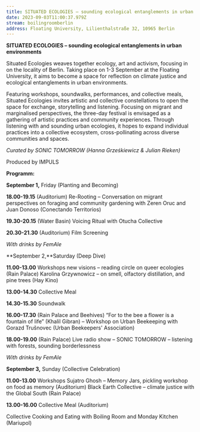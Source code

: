 ```yaml
---
title: SITUATED ECOLOGIES – sounding ecological entanglements in urban environments
date: 2023-09-03T11:00:37.979Z
stream: boilingroomberlin
address: Floating University, Lilienthalstraße 32, 10965 Berlin
---
```

**SITUATED ECOLOGIES – sounding ecological entanglements in urban environments**

Situated Ecologies weaves together ecology, art and activism, focusing in on the locality of Berlin. Taking place on 1-3 September at the Floating University, it aims to become a space for reflection on climate justice and ecological entanglements in urban environments.

Featuring workshops, soundwalks, performances, and collective meals, Situated Ecologies invites artistic and collective constellations to open the space for exchange, storytelling and listening. Focusing on migrant and marginalised perspectives, the three-day festival is envisaged as a gathering of artistic practices and community experiences. Through listening with and sounding urban ecologies, it hopes to expand individual practices into a collective ecosystem, cross-pollinating across diverse communities and spaces.

*Curated by SONIC TOMORROW (Hanna Grześkiewicz & Julian Rieken)*

Produced by IMPULS

**Programm:**

**S﻿eptember 1,** Friday (Planting and Becoming)

**18.00-19.15** (Auditorium)
Re-Rooting – Conversation on migrant perspectives on foraging and community gardening with Zeren Oruc and Juan Donoso (Conectando Territorios)

**19.30-20.15** (Water Basin)
Voicing Ritual with Otucha Collective

**20.30-21.30** (Auditorium)
Film Screening

*With drinks by FemAle*

**S﻿eptember 2,**Saturday (Deep Dive)

**11.00-13.00** Workshops
new visions – reading circle on queer ecologies (Rain Palace)
Karolina Grzywnowicz – on smell, olfactory distillation, and pine trees (Hay Kino)

**13.00-14.30** Collective Meal

**14.30-15.30** Soundwalk

**16.00-17.30** (Rain Palace and Beehives)
“For to the bee a flower is a fountain of life” (Khalil Gibran) – Workshop on Urban Beekeeping with Gorazd Trušnovec (Urban Beekeepers' Association)

**18.00-19.00** (Rain Palace)
Live radio show – SONIC TOMORROW – listening with forests, sounding borderlessness

*With drinks by FemAle*

**S﻿eptember 3,** Sunday (Collective Celebration)

**11.00-13.00** Workshops
Sujatro Ghosh – Memory Jars, pickling workshop on food as memory (Auditorium)
Black Earth Collective – climate justice with the Global South (Rain Palace)

**13.00-16.00** Collective Meal (Auditorium)

Collective Cooking and Eating with Boiling Room and Monday Kitchen (Mariupol)
